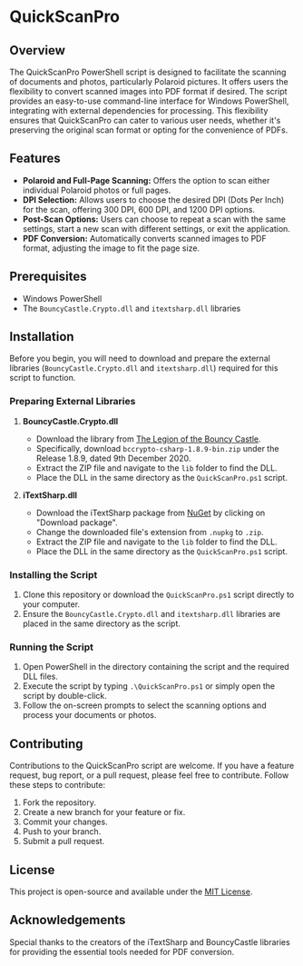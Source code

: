 # QuickScanPro

## Overview
The QuickScanPro PowerShell script is designed to facilitate the scanning of documents and photos, particularly Polaroid pictures. It offers users the flexibility to convert scanned images into PDF format if desired. The script provides an easy-to-use command-line interface for Windows PowerShell, integrating with external dependencies for processing. This flexibility ensures that QuickScanPro can cater to various user needs, whether it's preserving the original scan format or opting for the convenience of PDFs.

## Features
- **Polaroid and Full-Page Scanning:** Offers the option to scan either individual Polaroid photos or full pages.
- **DPI Selection:** Allows users to choose the desired DPI (Dots Per Inch) for the scan, offering 300 DPI, 600 DPI, and 1200 DPI options.
- **Post-Scan Options:** Users can choose to repeat a scan with the same settings, start a new scan with different settings, or exit the application.
- **PDF Conversion:** Automatically converts scanned images to PDF format, adjusting the image to fit the page size.

## Prerequisites
- Windows PowerShell
- The `BouncyCastle.Crypto.dll` and `itextsharp.dll` libraries

## Installation
Before you begin, you will need to download and prepare the external libraries (`BouncyCastle.Crypto.dll` and `itextsharp.dll`) required for this script to function.

### Preparing External Libraries
1. **BouncyCastle.Crypto.dll**
   - Download the library from [The Legion of the Bouncy Castle](https://www.bouncycastle.org/csharp/).
   - Specifically, download `bccrypto-csharp-1.8.9-bin.zip` under the Release 1.8.9, dated 9th December 2020.
   - Extract the ZIP file and navigate to the `lib` folder to find the DLL.
   - Place the DLL in the same directory as the `QuickScanPro.ps1` script.

2. **iTextSharp.dll**
   - Download the iTextSharp package from [NuGet](https://www.nuget.org/packages/iTextSharp) by clicking on "Download package".
   - Change the downloaded file's extension from `.nupkg` to `.zip`.
   - Extract the ZIP file and navigate to the `lib` folder to find the DLL.
   - Place the DLL in the same directory as the `QuickScanPro.ps1` script.

### Installing the Script
1. Clone this repository or download the `QuickScanPro.ps1` script directly to your computer.
2. Ensure the `BouncyCastle.Crypto.dll` and `itextsharp.dll` libraries are placed in the same directory as the script.

### Running the Script
1. Open PowerShell in the directory containing the script and the required DLL files.
2. Execute the script by typing `.\QuickScanPro.ps1` or simply open the script by double-click.
3. Follow the on-screen prompts to select the scanning options and process your documents or photos.

## Contributing
Contributions to the QuickScanPro script are welcome. If you have a feature request, bug report, or a pull request, please feel free to contribute. Follow these steps to contribute:
1. Fork the repository.
2. Create a new branch for your feature or fix.
3. Commit your changes.
4. Push to your branch.
5. Submit a pull request.

## License
This project is open-source and available under the [MIT License](LICENSE).

## Acknowledgements
Special thanks to the creators of the iTextSharp and BouncyCastle libraries for providing the essential tools needed for PDF conversion.

